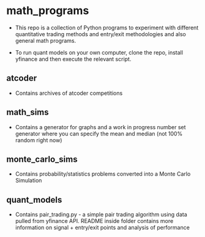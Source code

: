 # math_programs

- This repo is a collection of Python programs to experiment with different quantitative trading methods and entry/exit methodologies and also general math programs.

- To run quant models on your own computer, clone the repo, install yfinance and then execute the relevant script.

## atcoder

- Contains archives of atcoder competitions

## math_sims

- Contains a generator for graphs and a work in progress number set generator where you can specify the mean and median (not 100% random right now)

## monte_carlo_sims

- Contains probability/statistics problems converted into a Monte Carlo Simulation

## quant_models

- Contains pair_trading.py - a simple pair trading algorithm using data pulled from yfinance API. README inside folder contains more information on signal + entry/exit points and analysis of performance
